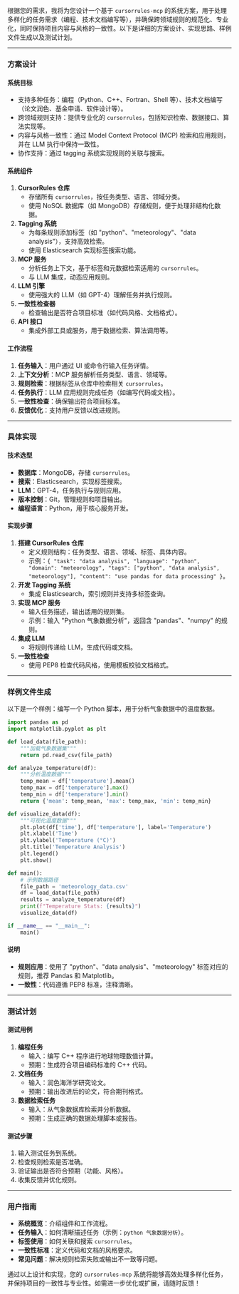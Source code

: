 根据您的需求，我将为您设计一个基于 `cursorrules-mcp` 的系统方案，用于处理多样化的任务需求（编程、技术文档编写等），并确保跨领域规则的规范化、专业化，同时保持项目内容与风格的一致性。以下是详细的方案设计、实现思路、样例文件生成以及测试计划。

---

### 方案设计

#### 系统目标
- 支持多种任务：编程（Python、C++、Fortran、Shell 等）、技术文档编写（论文润色、基金申请、软件设计等）。
- 跨领域规则支持：提供专业化的 `cursorrules`，包括知识检索、数据接口、算法实现等。
- 内容与风格一致性：通过 Model Context Protocol (MCP) 检索和应用规则，并在 LLM 执行中保持一致性。
- 协作支持：通过 tagging 系统实现规则的关联与搜索。

#### 系统组件
1. **CursorRules 仓库**
   - 存储所有 `cursorrules`，按任务类型、语言、领域分类。
   - 使用 NoSQL 数据库（如 MongoDB）存储规则，便于处理非结构化数据。
2. **Tagging 系统**
   - 为每条规则添加标签（如 "python"、"meteorology"、"data analysis"），支持高效检索。
   - 使用 Elasticsearch 实现标签搜索功能。
3. **MCP 服务**
   - 分析任务上下文，基于标签和元数据检索适用的 `cursorrules`。
   - 与 LLM 集成，动态应用规则。
4. **LLM 引擎**
   - 使用强大的 LLM（如 GPT-4）理解任务并执行规则。
5. **一致性检查器**
   - 检查输出是否符合项目标准（如代码风格、文档格式）。
6. **API 接口**
   - 集成外部工具或服务，用于数据检索、算法调用等。

#### 工作流程
1. **任务输入**：用户通过 UI 或命令行输入任务详情。
2. **上下文分析**：MCP 服务解析任务类型、语言、领域等。
3. **规则检索**：根据标签从仓库中检索相关 `cursorrules`。
4. **任务执行**：LLM 应用规则完成任务（如编写代码或文档）。
5. **一致性检查**：确保输出符合项目标准。
6. **反馈优化**：支持用户反馈以改进规则。

---

### 具体实现

#### 技术选型
- **数据库**：MongoDB，存储 `cursorrules`。
- **搜索**：Elasticsearch，实现标签搜索。
- **LLM**：GPT-4，任务执行与规则应用。
- **版本控制**：Git，管理规则和项目输出。
- **编程语言**：Python，用于核心服务开发。

#### 实现步骤
1. **搭建 CursorRules 仓库**
   - 定义规则结构：任务类型、语言、领域、标签、具体内容。
   - 示例：`{ "task": "data analysis", "language": "python", "domain": "meteorology", "tags": ["python", "data analysis", "meteorology"], "content": "use pandas for data processing" }`。
2. **开发 Tagging 系统**
   - 集成 Elasticsearch，索引规则并支持多标签查询。
3. **实现 MCP 服务**
   - 输入任务描述，输出适用的规则集。
   - 示例：输入 "Python 气象数据分析"，返回含 "pandas"、"numpy" 的规则。
4. **集成 LLM**
   - 将规则传递给 LLM，生成代码或文档。
5. **一致性检查**
   - 使用 PEP8 检查代码风格，使用模板校验文档格式。

---

### 样例文件生成

以下是一个样例：编写一个 Python 脚本，用于分析气象数据中的温度数据。

```python
import pandas as pd
import matplotlib.pyplot as plt

def load_data(file_path):
    """加载气象数据集"""
    return pd.read_csv(file_path)

def analyze_temperature(df):
    """分析温度数据"""
    temp_mean = df['temperature'].mean()
    temp_max = df['temperature'].max()
    temp_min = df['temperature'].min()
    return {'mean': temp_mean, 'max': temp_max, 'min': temp_min}

def visualize_data(df):
    """可视化温度数据"""
    plt.plot(df['time'], df['temperature'], label='Temperature')
    plt.xlabel('Time')
    plt.ylabel('Temperature (°C)')
    plt.title('Temperature Analysis')
    plt.legend()
    plt.show()

def main():
    # 示例数据路径
    file_path = 'meteorology_data.csv'
    df = load_data(file_path)
    results = analyze_temperature(df)
    print(f"Temperature Stats: {results}")
    visualize_data(df)

if __name__ == "__main__":
    main()
```

#### 说明
- **规则应用**：使用了 "python"、"data analysis"、"meteorology" 标签对应的规则，推荐 Pandas 和 Matplotlib。
- **一致性**：代码遵循 PEP8 标准，注释清晰。

---

### 测试计划

#### 测试用例
1. **编程任务**
   - 输入：编写 C++ 程序进行地球物理数值计算。
   - 预期：生成符合项目编码标准的 C++ 代码。
2. **文档任务**
   - 输入：润色海洋学研究论文。
   - 预期：输出改进后的论文，符合期刊格式。
3. **数据检索任务**
   - 输入：从气象数据库检索并分析数据。
   - 预期：生成正确的数据处理脚本或报告。

#### 测试步骤
1. 输入测试任务到系统。
2. 检查规则检索是否准确。
3. 验证输出是否符合预期（功能、风格）。
4. 收集反馈并优化规则。

---

### 用户指南
- **系统概览**：介绍组件和工作流程。
- **任务输入**：如何清晰描述任务（示例：`python 气象数据分析`）。
- **标签使用**：如何关联和搜索 `cursorrules`。
- **一致性标准**：定义代码和文档的风格要求。
- **常见问题**：解决规则检索失败或输出不一致等问题。

通过以上设计和实现，您的 `cursorrules-mcp` 系统将能够高效处理多样化任务，并保持项目的一致性与专业性。如需进一步优化或扩展，请随时反馈！